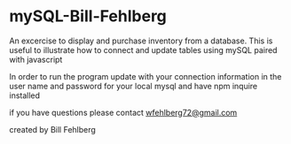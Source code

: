 # mySQL-Bill-Fehlberg

An excercise to display and purchase inventory from a database.
This is useful to illustrate how to connect and update tables using mySQL paired with javascript

In order to run the program update with your connection information in the user name and password for your local mysql and have npm inquire installed 

if you have questions please contact wfehlberg72@gmail.com

created by Bill Fehlberg